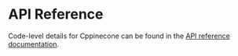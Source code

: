 # API Reference

Code-level details for Cppinecone can be found in the [API reference documentation](/cppinecone/doxygen/html/).
